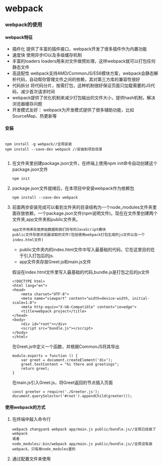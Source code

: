 # webpack
### webpack的使用
#### webpack特征
- 插件化 提供了丰富的插件接口，webpack开发了很多插件作为内置功能
- 速度快 使用异步IO以及多级缓存机制
- 丰富的loaders loaders用来对文件做预处理，这样webpack就可以打包任何静态文件
- 高适配性 webpack支持AMD/CommonJS/ES6模块方案，webpack会静态解析代码，自动帮你管理文件之间的依赖，其对第三方库的兼容性很好
- 代码拆分 将代码分片，按需打包，这种机制很好保证页面只加载需要的JS代码，减少首次请求时间
- webpack提供了优化机制来减少打包输出的文件大小，提供hash机制，解决浏览器缓存问题
- 开发模式友好： webpack为开发模式提供了很多辅助功能，比如SourceMap、热更新等

#### 安装
>```
	npm install -g webpack//全局安装
	npm install --save-dev webpack //安装到项目目录
>```

1. 在文件夹里创建package.json文件，在终端上使用npm init命令自动创建这个package.json文件

	```
	npm init
	```
2. package.json文件就绪后，在本项目中安装webpack作为依赖包
	
	```
	npm install --save-dev webpack
	```
3. 前面两歩安装完成可以看到文件夹的目录结构为一个node_modules文件夹里面存放依赖，一个package.json文件(npm说明文件)。现在在文件里创建两个文件夹,app文件夹和public文件夹。
	
	```
	app文件用来存放原始数据和我们将写的JavaScript模块
	public文件存放浏览器读取的文件(包括使用webpack打包生成的js文件以及一个index.html文件)
	```
	- public文件夹内的index.html文件中写入最基础的代码，它在这里目的在于引入打包后的js.
	- app文件夹存放Greet.js和main.js文件
	
	>
	假设在index.html文件里写入最基础的代码,bundle.js是打包之后的js文件
	
	```
	<!DOCTYPE html>
	<html lang="en">
	<head>
	    <meta charset="UTF-8">
	    <meta name="viewport" content="width=device-width, initial-scale=1.0">
	    <meta http-equiv="X-UA-Compatible" content="ie=edge">
	    <title>webpack project</title>
	</head>
	<body>
	    <div id="root"></div>
	    <script src="bundle.js"></script>
	</body>
	</html>
	```
	在Greet.js中定义一个函数，并根据CommonJS将其导出
	
	```
	module.exports = function () {
	    var greet = document.createElement('div');
	    greet.textContent = "hi there and greetings";
	    return greet;
	}
	```
	在main.js引入Greet.js，将Greet返回的节点插入页面
	
	```
	const greeter = require('./Greeter.js');
 	document.querySelector('#root').appendChild(greeter());
	```
#### 使用webpack的方式
1. 在终端中敲入命令行
	
	```
	webpack zhangyan$ webpack app/main.js public/bundle.js//全局已经装了webpack
	或者
	node_modules/.bin/webpack app/main.js public/bundle.js//全局没有装webpack，只有用node_modules里的
	```
2. 通过配置文件来使用
